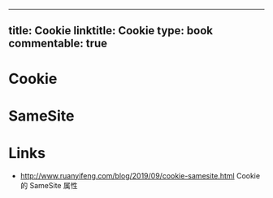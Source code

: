 
---
title: Cookie
linktitle: Cookie
type: book
commentable: true
---

# Cookie

# SameSite

# Links

- http://www.ruanyifeng.com/blog/2019/09/cookie-samesite.html Cookie 的 SameSite 属性

    